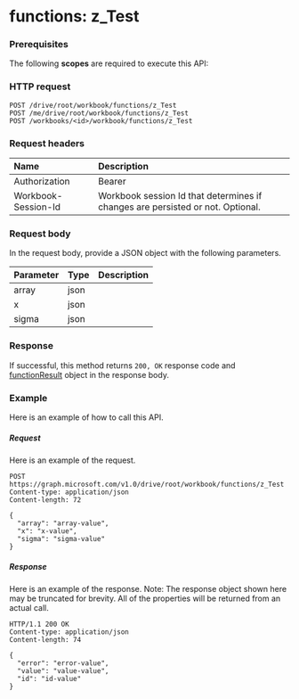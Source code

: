 # functions: z_Test


### Prerequisites
The following **scopes** are required to execute this API: 
### HTTP request
<!-- { "blockType": "ignored" } -->
```http
POST /drive/root/workbook/functions/z_Test
POST /me/drive/root/workbook/functions/z_Test
POST /workbooks/<id>/workbook/functions/z_Test

```
### Request headers
| Name       | Description|
|:---------------|:----------|
| Authorization  | Bearer <code>|
| Workbook-Session-Id  | Workbook session Id that determines if changes are persisted or not. Optional.|

### Request body
In the request body, provide a JSON object with the following parameters.

| Parameter	   | Type	|Description|
|:---------------|:--------|:----------|
|array|json||
|x|json||
|sigma|json||

### Response
If successful, this method returns `200, OK` response code and [functionResult](../resources/functionresult.md) object in the response body.

### Example
Here is an example of how to call this API.
##### Request
Here is an example of the request.
<!-- {
  "blockType": "request",
  "name": "functions_z_test"
}-->
```http
POST https://graph.microsoft.com/v1.0/drive/root/workbook/functions/z_Test
Content-type: application/json
Content-length: 72

{
  "array": "array-value",
  "x": "x-value",
  "sigma": "sigma-value"
}
```

##### Response
Here is an example of the response. Note: The response object shown here may be truncated for brevity. All of the properties will be returned from an actual call.
<!-- {
  "blockType": "response",
  "truncated": true,
  "@odata.type": "microsoft.graph.functionResult"
} -->
```http
HTTP/1.1 200 OK
Content-type: application/json
Content-length: 74

{
  "error": "error-value",
  "value": "value-value",
  "id": "id-value"
}
```

<!-- uuid: 8fcb5dbc-d5aa-4681-8e31-b001d5168d79
2015-10-25 14:57:30 UTC -->
<!-- {
  "type": "#page.annotation",
  "description": "functions: z_Test",
  "keywords": "",
  "section": "documentation",
  "tocPath": ""
}-->